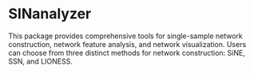 # SINanalyzer
This package provides comprehensive tools for single-sample network construction, network feature analysis, and network visualization. Users can choose from three distinct methods for network construction: SiNE, SSN, and LIONESS.
